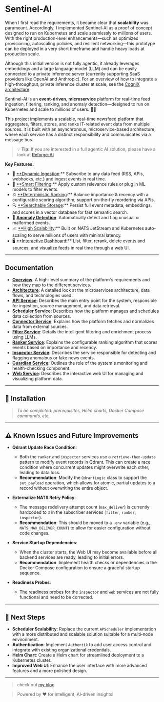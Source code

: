 # Sentinel-AI

When I first read the requirements, it became clear that **scalability** was paramount. Accordingly, I implemented Sentinel-AI as a proof of concept designed to run on Kubernetes and scale seamlessly to millions of users. With the right production-level enhancements—such as optimized provisioning, autoscaling policies, and resilient networking—this prototype can be deployed in a very short timeframe and handle heavy loads at production scale.

Although this initial version is not fully agentic, it already leverages embeddings and a large language model (LLM) and can be easily connected to a private inference server (currently supporting SaaS providers like OpenAI and Anthropic). For an overview of how to integrate a high-throughput, private inference cluster at scale, see the [CogniX architecture](https://github.com/gsantopaolo/CogniX).

Sentinel-AI is an **event-driven**, **microservice** platform for real-time feed ingestion, filtering, ranking, and anomaly detection—designed to run on Kubernetes and scale to millions of users. 🚀🐳

This project implements a scalable, real-time newsfeed platform that aggregates, filters, stores, and ranks IT-related event data from multiple sources. It is built with an asynchronous, microservice-based architecture, where each service has a distinct responsibility and communicates via a message bus.

> 💡 **Tip:** If you are interested in a full agentic AI solution, please have a look at [Reforge-AI](https://github.com/gsantopaolo/reforge-ai)

**Key Features:**

* 🔗 [**Dynamic Ingestion](docs/api.md):** Subscribe to any data feed (RSS, APIs, webhooks, etc.) and ingest events in real time.
* 🧹 [**Smart Filtering](docs/filter.md):** Apply custom relevance rules or plug in ML models to filter events.
* ⚖️ [**Deterministic Ranking](docs/ranker.md):** Balance importance & recency with a configurable scoring algorithm; support on-the-fly reordering via APIs.
* 🔍 [**Searchable Storage](docs/inspector.md):** Persist full event metadata, embeddings, and scores in a vector database for fast semantic search.
* 🚨 [**Anomaly Detection**](docs/inspector.md): Automatically detect and flag unusual or malformed events.
* 📈 [**High Scalability](docs/architecture.md):** Built on NATS JetStream and Kubernetes auto-scaling to serve millions of users with minimal latency.
* 🖥️ [**Interactive Dashboard:](docs/web.md)** List, filter, rerank, delete events and sources, and visualize feeds in real time through a web UI.

---

## Documentation

- [**Overview**](docs/overview.md): A high-level summary of the platform's requirements and how they map to the different services.
- [**Architecture**](docs/architecture.md): A detailed look at the microservices architecture, data flows, and technologies used.
- [**API Service**](docs/api.md): Describes the main entry point for the system, responsible for ingestion, source management, and data retrieval.
- [**Scheduler Service**](docs/scheduler.md): Describes how the platform manages and schedules data collection from sources.
- [**Connector Service**](docs/connector.md): Explains how the platform fetches and normalizes data from external sources.
- [**Filter Service**](docs/filter.md): Details the intelligent filtering and enrichment process using LLMs.
- [**Ranker Service**](docs/ranker.md): Explains the configurable ranking algorithm that scores events based on importance and recency.
- [**Inspector Service**](docs/inspector.md): Describes the service responsible for detecting and flagging anomalous or fake news events.
- [**Guardian Service**](docs/guardian.md): Outlines the role of the system's monitoring and health-checking component.
- [**Web Service**](docs/web.md): Describes the interactive web UI for managing and visualizing platform data.

---

## 🚀 Installation

> *To be completed: prerequisites, Helm charts, Docker Compose commands, etc.*

---

## ⚠️ Known Issues and Future Improvements

- **Qdrant Update Race Condition**:
  - Both the `ranker` and `inspector` services use a `retrieve-then-update` pattern to modify event records in Qdrant. This can create a race condition where concurrent updates might overwrite each other, leading to data loss.
  - **Recommendation**: Modify the `QdrantLogic` class to support the `set_payload` operation, which allows for atomic, partial updates to a record without overwriting the entire object.

- **Externalize NATS Retry Policy**:
  - The message redelivery attempt count (`max_deliver`) is currently hardcoded to `3` in the subscriber services (`filter`, `ranker`, `inspector`).
  - **Recommendation**: This should be moved to a `.env` variable (e.g., `NATS_MAX_DELIVER_COUNT`) to allow for easier configuration without code changes.

- **Service Startup Dependencies**:
  - When the cluster starts, the Web UI may become available before all backend services are ready, leading to initial errors.
  - **Recommendation**: Implement health checks or dependencies in the Docker Compose configuration to ensure a graceful startup sequence.

- **Readiness Probes**:
  - The readiness probes for the `inspector` and `web` services are not fully functional and need to be corrected.

---

## 🚧 Next Steps

- **Scheduler Scalability**: Replace the current `APScheduler` implementation with a more distributed and scalable solution suitable for a multi-node environment.
- **Authentication**: Implement `Authentik` to add user access control and integrate with existing organizational credentials.
- **Helm Chart**: Create a Helm chart for streamlined deployment to a Kubernetes cluster.
- **Improved Web UI**: Enhance the user interface with more advanced features and a more polished design.

---

> check out [my blog](https://genmind.ch)

> Powered by ❤️ for intelligent, AI-driven insights!

